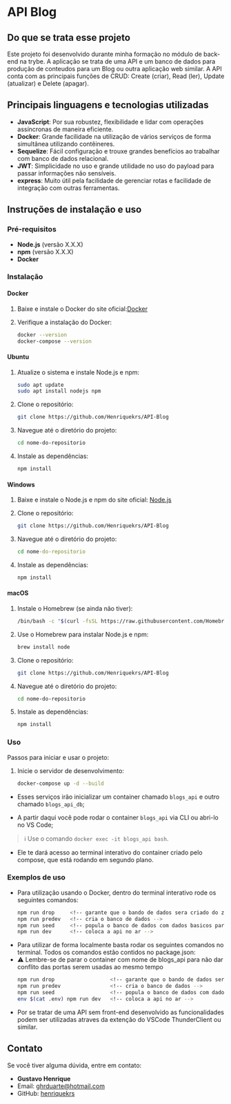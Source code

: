 # API Blog

## Do que se trata esse projeto

Este projeto foi desenvolvido durante minha formação no módulo de back-end na trybe. A aplicação se trata de uma API e um banco de dados para produção de conteudos para um Blog ou outra aplicação web similar. A API conta com as principais funções de CRUD: Create (criar), Read (ler), Update (atualizar) e Delete (apagar).

## Principais linguagens e tecnologias utilizadas

- **JavaScript**: Por sua robustez, flexibilidade e lidar com operações assíncronas de maneira eficiente.
- **Docker**: Grande facilidade na utilização de vários serviços de forma simultânea utilizando contêineres.
- **Sequelize**: Fácil configuração e trouxe grandes benefícios ao trabalhar com banco de dados relacional.
- **JWT**: Simplicidade no uso e grande utilidade no uso do payload para passar informações não sensíveis.
- **express**: Muito útil pela facilidade de gerenciar rotas e facilidade de integração com outras ferramentas.

## Instruções de instalação e uso

### Pré-requisitos

- **Node.js** (versão X.X.X)
- **npm** (versão X.X.X)
- **Docker**

### Instalação

#### Docker

1. Baixe e instale o Docker do site oficial:[Docker](https://www.docker.com/get-started/)

2. Verifique a instalação do Docker:
   ```bash
   docker --version
   docker-compose --version
   ```

#### Ubuntu

1. Atualize o sistema e instale Node.js e npm:

   ```bash
   sudo apt update
   sudo apt install nodejs npm
   ```

2. Clone o repositório:

   ```bash
   git clone https://github.com/Henriquekrs/API-Blog
   ```

3. Navegue até o diretório do projeto:

   ```bash
   cd nome-do-repositorio
   ```

4. Instale as dependências:
   ```bash
   npm install
   ```

#### Windows

1. Baixe e instale o Node.js e npm do site oficial: [Node.js](https://nodejs.org/)

2. Clone o repositório:

   ```bash
   git clone https://github.com/Henriquekrs/API-Blog
   ```

3. Navegue até o diretório do projeto:

   ```cmd
   cd nome-do-repositorio
   ```

4. Instale as dependências:
   ```cmd
   npm install
   ```

#### macOS

1. Instale o Homebrew (se ainda não tiver):

   ```bash
   /bin/bash -c "$(curl -fsSL https://raw.githubusercontent.com/Homebrew/install/HEAD/install.sh)"
   ```

2. Use o Homebrew para instalar Node.js e npm:

   ```bash
   brew install node
   ```

3. Clone o repositório:

   ```bash
   git clone https://github.com/Henriquekrs/API-Blog
   ```

4. Navegue até o diretório do projeto:

   ```bash
   cd nome-do-repositorio
   ```

5. Instale as dependências:
   ```bash
   npm install
   ```

### Uso

Passos para iniciar e usar o projeto:

1. Inicie o servidor de desenvolvimento:
   ```bash
   docker-compose up -d --build
   ```

- Esses serviços irão inicializar um container chamado `blogs_api` e outro chamado `blogs_api_db`;

- A partir daqui você pode rodar o container `blogs_api` via CLI ou abri-lo no VS Code;

> :information_source: Use o comando `docker exec -it blogs_api bash`.

- Ele te dará acesso ao terminal interativo do container criado pelo compose, que está rodando em segundo plano.

### Exemplos de uso

- Para utilização usando o Docker, dentro do terminal interativo rode os seguintes comandos:
  ```bash
  npm run drop     <!-- garante que o bando de dados sera criado do zero -->
  npm run predev   <!-- cria o banco de dados -->
  npm run seed     <!-- popula o banco de dados com dados basicos para demonstração -->
  npm run dev      <!-- coloca a api no ar -->
  ```
- Para utilizar de forma localmente basta rodar os seguintes comandos no terminal. Todos os comandos estão contidos no package.json:
- ⚠️ Lembre-se de parar o container com nome de blogs_api para não dar conflito das portas serem usadas ao mesmo tempo
  ```bash
  npm run drop                  <!-- garante que o bando de dados sera criado do zero -->
  npm run predev                <!-- cria o banco de dados -->
  npm run seed                  <!-- popula o banco de dados com dados basicos para demonstração -->
  env $(cat .env) npm run dev   <!-- coloca a api no ar -->
  ```
- Por se tratar de uma API sem front-end desenvolvido as funcionalidades podem ser utilizadas atraves da extenção do VSCode ThunderClient ou similar.

## Contato

Se você tiver alguma dúvida, entre em contato:

- **Gustavo Henrique**
- Email: [ghrduarte@hotmail.com](mailto:ghrduarte@hotmail.com)
- GitHub: [henriquekrs](https://github.com/Henriquekrs)
